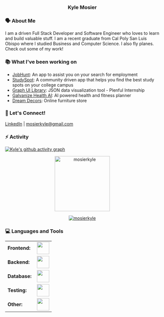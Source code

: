 <h3 align="center">Kyle Mosier</h3>

### 🗣️ About Me
I am a driven Full Stack Developer and Software Engineer who loves to learn and build valuable stuff. I am a recent graduate from Cal Poly San Luis Obispo where I studied Business and Computer Science. I also fly planes. Check out some of my work! 

### 📚 What I've been working on
- [JobHunt](https://github.com/mosierkyle/study-spot): An app to assist you on your search for employment
- [StudySpot](https://github.com/mosierkyle/study-spot): A community driven app that helps you find the best study spots on your college campus
- [Graph UI Library](https://github.com/mosierkyle/Graph_UI_LIbrary): JSON data visualization tool - Plenful Internship 
- [Galvanize Health AI](https://github.com/mosierkyle/galvanize-health-ai): AI powered health and fitness planner
- [Dream Decors](https://github.com/mosierkyle/dream-decors): Online furniture store

### 💬 Let's Connect!
[LinkedIn](https://www.linkedin.com/in/kylemosier/) | mosierkyle@gmail.com

### ⚡ Activity
[![Kyle's github activity graph](https://github-readme-activity-graph.vercel.app/graph?username=mosierkyle&bg_color=100f0f&color=4c5e9e&line=4c569e&point=403e41&area=true&hide_border=true)](https://github.com/mosierkyle/github-readme-activity-graph)

<div align="center">
  <a href="https://github.com/RResabala2015">
    <img height="180em" src="https://github-readme-stats.vercel.app/api/top-langs?username=mosierkyle&show_icons=true&locale=en&layout=compact&theme=tokyonight" alt="mosierkyle"/>
  </a>
</div>
<p align="center">
  <a href="https://github.com/mosierkyle">
    <img src="https://github-readme-streak-stats.herokuapp.com/?user=mosierkyle&&theme=tokyonight" alt="mosierkyle" />
  </a>
</p>

<h3 align="left">💻 Languages and Tools</h3>

<table >
  <tr>
        <td style="font-weight: bold; padding-right: 10px; vertical-align: center;">Frontend:</td>
        <td><img height="40" src="https://skillicons.dev/icons?i=js,ts,react,nextjs,html,css,figma"/></td>
    </tr>
    <tr>
        <td style="font-weight: bold; padding-right: 10px; vertical-align: center; border: none;">Backend:</td>
        <td><img height="40" src="https://skillicons.dev/icons?i=py,nodejs,django,express,vite,prisma"/></td>
    </tr>
    <tr>
        <td style="font-weight: bold; padding-right: 10px; vertical-align: center; border: none;">Database:</td>
        <td><img height="40" src="https://skillicons.dev/icons?i=postgresql,mongodb,vercel"/></td>
    </tr>
    <tr>
        <td style="font-weight: bold; padding-right: 10px; vertical-align: center; border: none;">Testing:</td>
        <td><img height="40" src="https://skillicons.dev/icons?i=cypress,jest,pytest,"/></td>
    </tr>
    <tr>
        <td style="font-weight: bold; padding-right: 10px; vertical-align: center; border: none;">Other:</td>
        <td><img height="40" src="https://skillicons.dev/icons?i=aws,git,github,npm,vscode,webpack,webflow"/></td>
    </tr>
</table>

<!--
**mosierkyle/mosierkyle** is a ✨ _special_ ✨ repository because its `README.md` (this file) appears on your GitHub profile.

Here are some ideas to get you started:

- 🔭 I’m currently working on ...
- 🌱 I’m currently learning ...
- 👯 I’m looking to collaborate on ...
- 🤔 I’m looking for help with ...
- 💬 Ask me about ...
- 📫 How to reach me: ...
- 😄 Pronouns: ...
- ⚡ Fun fact: ...
-->
